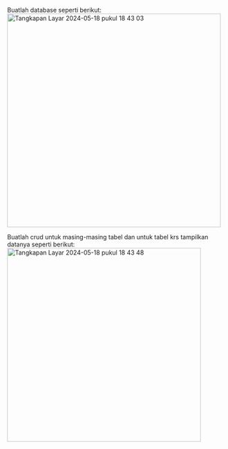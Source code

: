 Buatlah database seperti berikut:
<img width="494" alt="Tangkapan Layar 2024-05-18 pukul 18 43 03" src="https://github.com/DeaAulya/CRUD-Kuliah/assets/164486226/7c4f5aa2-3541-4648-a3d7-6f17df5848f1">

Buatlah crud untuk masing-masing tabel dan untuk tabel krs tampilkan datanya seperti
berikut:
<img width="448" alt="Tangkapan Layar 2024-05-18 pukul 18 43 48" src="https://github.com/DeaAulya/CRUD-Kuliah/assets/164486226/d0cf37f8-1776-4a6d-858f-4f54e6b63d57">
